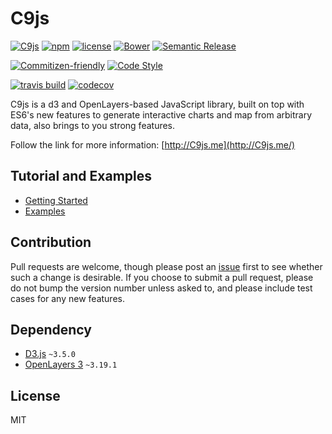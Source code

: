 # C9js

[![C9js](https://img.shields.io/badge/just-awesome-brightgreen.svg)]()
[![npm](https://img.shields.io/npm/v/C9js.svg?maxAge=2592000?style=flat-square)](https://www.npmjs.com/package/C9js)
[![license](https://img.shields.io/github/license/mashape/apistatus.svg?maxAge=2592000?style=flat-square)](https://opensource.org/licenses/MIT)
[![Bower](https://img.shields.io/bower/v/C9js.svg?maxAge=2592000?style=flat-square)](https://github.com/csethanhcong/C9js)
[![Semantic Release](https://img.shields.io/badge/%F0%9F%93%A6%F0%9F%9A%80-semantic--release-e10079.svg?style=flat-square)](https://github.com/semantic-release/semantic-release)

[![Commitizen-friendly](https://img.shields.io/badge/commitizen-friendly-brightgreen.svg?style=flat-square)](http://commitizen.github.io/cz-cli/)
[![Code Style](https://img.shields.io/badge/code%20style-standard-brightgreen.svg?style=flat-square)](http://standardjs.com/)


[![travis build](https://img.shields.io/travis/csethanhcong/C9js.svg?style=flate-quare)](https://travis-ci.org/csethanhcong/C9js)
[![codecov](https://img.shields.io/codecov/c/github/csethanhcong/C9js.svg?style=flate-quare)](https://codecov.io/gh/csethanhcong/C9js)

C9js is a d3 and OpenLayers-based JavaScript library, built on top with ES6's new features to generate interactive charts and map from arbitrary data, also brings to you strong features.

Follow the link for more information: [http://C9js.me](http://C9js.me/)

## Tutorial and Examples

+ [Getting Started](http://c9js.me/getting_started.html)
+ [Examples](http://c9js.me/examples.html)

## Contribution
Pull requests are welcome, though please post an [issue](https://github.com/csethanhcong/C9js/issues) first to see whether such a change is desirable.
If you choose to submit a pull request, please do not bump the version number unless asked to, and please include test cases for any new features. 

## Dependency
+ [D3.js](https://github.com/mbostock/d3) `~3.5.0`
+ [OpenLayers 3](http://openlayers.org/) `~3.19.1`

## License
MIT